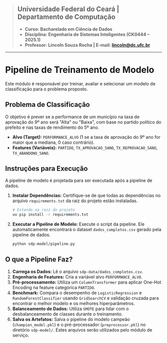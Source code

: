 > ## **Universidade Federal do Ceará** | **Departamento de Computação**
>
> - **Curso: Bacharelado em Ciência de Dados** 
> - **Disciplina: Engenharia de Sistemas Inteligentes (CK0444 – 2025.1)** 
> - **Professor: Lincoln Souza Rocha | E-mail: lincoln@dc.ufc.br**
---
# **Pipeline de Treinamento de Modelo**

Este módulo é responsável por treinar, avaliar e selecionar um modelo de classificação para o problema proposto.

## **Problema de Classificação**

O objetivo é prever se a performance de um município na taxa de aprovação do 9º ano será "Alta" ou "Baixa", com base no partido político do prefeito e nas taxas de rendimento do 5º ano.

- **Alvo (Target):** `PERFORMANCE_ALVO` (1 se a taxa de aprovação do 9º ano for maior que a mediana, 0 caso contrário).
- **Features (Variáveis):** `PARTIDO`, `TX_APROVACAO_5ANO`, `TX_REPROVACAO_5ANO`, `TX_ABANDONO_5ANO`.

## **Instruções para Execução**

A pipeline de modelo é projetada para ser executada após a pipeline de dados.

1.  **Instalar Dependências:**
    Certifique-se de que todas as dependências no arquivo `requirements.txt` da raiz do projeto estão instaladas.
    ```bash
    # Estando na raiz do projeto
    uv pip install -r requirements.txt
    ```

2.  **Executar a Pipeline de Modelo:**
    Execute o script da pipeline. Ele automaticamente encontrará o dataset `dados_completos.csv` gerado pela pipeline de dados.
    ```bash
    python sdp-model/pipeline.py
    ```

## **O que a Pipeline Faz?**

1.  **Carrega os Dados:** Lê o arquivo `sdp-data/dados_completos.csv`.
2.  **Engenharia de Features:** Cria a variável alvo `PERFORMANCE_ALVO`.
3.  **Pré-processamento:** Utiliza um `ColumnTransformer` para aplicar One-Hot Encoding na feature categórica `PARTIDO`.
4.  **Benchmark:** Compara o desempenho de `LogisticRegression` e `RandomForestClassifier` usando `GridSearchCV` e validação cruzada para encontrar o melhor modelo e os melhores hiperparâmetros.
5.  **Balanceamento de Dados:** Utiliza `SMOTE` para lidar com o desbalanceamento de classes durante o treinamento.
6.  **Salva os Artefatos:** Salva o pipeline do modelo campeão (`champion_model.pkl`) e o pré-processador (`preprocessor.pkl`) no diretório `sdp-model/`. Estes arquivos serão utilizados pelo módulo de serviço.
